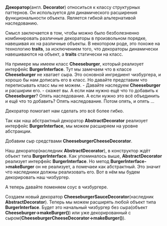**Декоратор**(англ. **Decorator**) относиться к классу структурных паттернов. Он используется для динамического расширения
функциональности объекта. Является гибкой альтернативой наследованию.

Смысл заключается в том, чтобы можно было безболезненно комбинировать различные декораторы в произвольном порядке,
навешивая их на различные объекты. В некотором роде, это похоже на технологию **traits**, за исключением того,
что декораторы динамически навешиваются на объект, а **traits** статически на класс.

На примере мы имеем класс **Cheeseburger**, который реализует интерфейс **BurgerInterface**.
Тут мы замечаем что в классе **Cheeseburger** не хватает сыра. Это основной ингредиент чизбургера, и хорошо бы нам дописать
его в класс. Но давайте представим что переписывать класс мы не можем.
\- Давайте наследуем **Cheeseburger** и расширим его. - скажет вы.
А если нам нужно ещё что то добавить к **Cheeseburger**? Опять наследование.
А если нужно это всё объединить и ещё что то добавить? Опять наследование. Потом опять, и опять ...

Декоратор помогает нам сделать это всё более гибко.

Так как наш абстрактный декоратор **AbstractDecorator** реализует интерфейс **BurgerInterface**,
мы можем расширяем на уровне абстракции. 


Добавим сыр средствами **CheeseburgerCheeseDecorator**.

Наш декоратор(наследник **AbstractDecorator**), в конструктор ждёт объект типа **BurgerInterface**.
Как упоминалось выше, **AbstractDecorator** реализует интерфейс **BurgerInterface**. Но метод **BurgerInterface->makeBurger**
он не реализует, а помечаеи как абстрактный. Это значит что наследники должны реализовать его.
Вот в нём мы будем декорировать наш чизбургер.

А теперь давайте поменяем соус в чизбургере.

Создаем новый декоратор **CheeseburgerSauceDecorator**(наследник **AbstractDecorator**).
Теперь мы можем расширять любой объект типа **BurgerInterface**.
Будет это начальный чизбургер без сыра(объект **Cheeseburger->makeBurger()**)
или уже декорированный с сыром(**CheeseburgerCheeseDecorator->makeBurger()**).